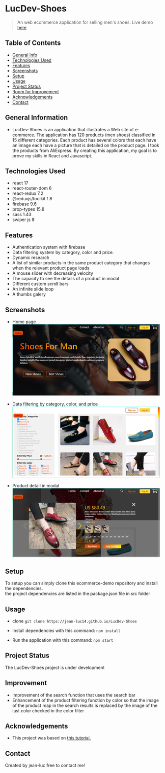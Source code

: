 # LucDev-Shoes 
>An web ecommerce application for selling men's shoes.
>Live demo [here](https://momo-app-99600.web.app)

## Table of Contents 
* [General Info](#general-information)
* [Technologies Used](#technologies-used)
* [Features](#features)
* [Screenshots](#screenshots)
* [Setup](#setup)
* [Usage](#usage)
* [Project Status](#project-status)
* [Room for Improvement](#room-for-improvement)
* [Acknowledgements](#acknowledgements)
* [Contact](#contact)
<!-- * [License](#license) -->

## General Information 
* LucDev-Shoes is an application that illustrates a Web site 
  of e-commerce. The application has 120 products (men shoes)
  classified in 15 different categories. Each product has several colors that each have an image 
  each have a picture that is detailed on the product page. 
  I took the products from AliExpress. By creating this application,
  my goal is to prove my skills in React and Javascript. 

## Technologies Used
* react 17 
* react-router-dom 6 
* react-redux 7.2
* @reduxjs/toolkit  1.8
* firebase 9.6
* prop-types 15.8
* sass 1.43
* swiper js 8

## Features 

* Authentication system with firebase
* Data filtering system by category, color and price. 
* Dynamic research
* A list of similar products in the same product category that changes when the relevant product page loads
* A mouse slider with decreasing velocity
* The capacity to see the details of a product in modal
* Different custom scroll bars
* An infinite slide loop 
* A thumbs galery

## Screenshots 
* Home page 
![HeaderHomePage LucDev-Shoes](./img/HeaderHomePage-LucDev-Shoes.PNG)

* Data filtering by category, color, and price
![DataFiltering LucDev-Shoes](./img/DataFiltering-LucDev-Shoes.PNG)
  
* Product detail in modal
![ModalProductDetail LucDev-Shoes](./img/ModalProductDetail-LucDev-Shoes.PNG)

## Setup 
To setup you can simply clone this ecommerce-demo repository and
install the dependencies.  
the project dependencies are listed in the package.json file in src folder

## Usage 
* clone
`git clone https://jean-luc14.github.io/LucDev-Shoes`

* Install dependencies with this command:
`npm install`

* Run the application with this command:
`npm start`

<!-- informations d'identification pour accéder au panneau d'administration
 (e-mail : admin@admin.com, mot de passe : password) -->

## Project Status 
The LucDev-Shoes project is under development

## Improvement 
* Improvement of the search function that uses the search bar
* Enhancement of the product filtering function by color so that the image
  of the product map in the search results is replaced by the 
  image of the last color checked in the color filter

## Acknowledgements 
* This project was based on [this tutorial.](https://youtu.be/fUdrXQ72670)

## Contact  
Created by jean-luc free to contact me! 
  